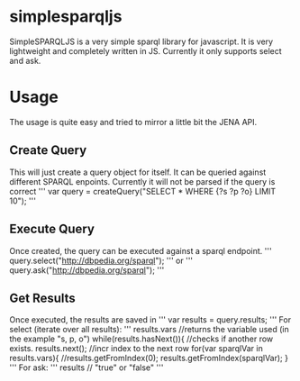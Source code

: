 # simplesparqljs
SimpleSPARQLJS is a very simple sparql library for javascript. It is very lightweight and completely written in JS. Currently it only supports select and ask. 

# Usage
The usage is quite easy and tried to mirror a little bit the JENA API. 

## Create Query
This will just create a query object for itself. It can be queried against different SPARQL enpoints. 
Currently it will not be parsed if the query is correct
''' 
var query = createQuery("SELECT * WHERE {?s ?p ?o} LIMIT 10");
'''

## Execute Query
Once created, the query can be executed against a sparql endpoint.
'''
query.select("http://dbpedia.org/sparql");
'''
or
'''
query.ask("http://dbpedia.org/sparql");
'''

## Get Results
Once executed, the results are saved in
'''
var results = query.results;
'''
For select (iterate over all results):
'''
results.vars //returns the variable used (in the example "s, p, o")
while(results.hasNext()){ 
  //checks if another row exists.
  results.next(); //incr index to the next row
  for(var sparqlVar in results.vars){
    //results.getFromIndex(0); 
    results.getFromIndex(sparqlVar);
}
'''
For ask:
'''
results // "true" or "false"
'''
